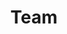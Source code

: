 ---
layout: profiles
permalink: /people/
title: Team
description: I am fortunate to work with exceptionally talented students and postdocs. 
nav: true
nav_order: 4
body_class: team-page
text: 
  
profiles:
  - align: left
    image: team/yanlin-qu.png
    content: none
    image_circular: false
    name: Yanlin Qu
    department: Postdoctoral Fellow
    link: "https://quyanlin.github.io/"
  - align: left
    image: team/tiffany-cai.jpeg
    content: none
    image_circular: false
    name: Tiffany Cai
    department: Statistics
    link: "https://tc2718.github.io/"
  - align: left
    image: team/ethan-che.jpeg
    content: none
    image_circular: false
    name: Ethan Che
    department: Decision, Risk, and Operations
    link: "https://ethche.github.io/"
  - align: left
    image: team/ari-boyarsky.png
    content: none
    image_circular: false
    name: Ari Boyarsky
    department: Decision, Risk, and Operations
    link: "https://www.ariboyarsky.com/"
  - align: left
    image: team/yuanzhe-ma.jpeg
    content: none
    image_circular: false
    name: Yuanzhe Ma
    department: Industrial Engineering and Operations Research
    link: https://yuanzhe-ma.com/
  - align: left
    image: team/daksh-mittal.png
    content: none
    image_circular: false
    name: Daksh Mittal
    department: Decision, Risk, and Operations
    link: "https://sites.google.com/view/dakshmittal/home"
  - align: left
    image: team/naimeng-ye.jpeg
    content: none
    image_circular: false
    name: Naimeng Ye
    department: Decision, Risk, and Operations
    link: "https://scholar.google.com/citations?user=eb3G6B0AAAAJ&hl=en"
  - align: left
    image: team/isaac-scheinfeld.jpeg
    content: none
    image_circular: false
    name: Isaac Scheinfeld
    department: Decision, Risk, and Operations
    link: "https://scholar.google.com/citations?user=V1K2TnwAAAAJ&hl=en"
  - align: left
    image: team/thomson-yen.jpeg
    content: none
    image_circular: false
    name: Thomson Yen
    department: Decision, Risk, and Operations
    link: "https://scholar.google.ca/citations?user=OK6RSVkAAAAJ&hl=en"

alumni_profiles:
  - align: left
    image: team/kelly-zhang.png
    content: none
    image_circular: false
    name: Kelly Zhang
    department: Imperial College London
    link: https://kellywzhang.github.io/
  - align: left
    image: team/yibo-zeng.jpeg
    content: none
    image_circular: false
    name: Yibo Zeng
    department: Virtual Reality Labs, Meta
    link: https://scholar.google.com/citations?user=4bIBeOgAAAAJ&hl=en

phd_collaborator_profiles:
  - name: Jiashuo Liu
    department: Computer Science, Tsinghua University
    link: https://ljsthu.github.io/
  - name: Tom Zollo
    department: Computer Science, Columbia University
    link: https://www.thomaszollo.com/

ug_profiles:
  - name: Jimmy Wang
    department: Computer Science, Columbia University
  - name: Leon Ang Li
    department: Computer Science, Columbia University\
    link: https://scholar.google.com/citations?user=oyFNxyUAAAAJ&hl=en
  - name: Tony Haozhe Chen
    department: Computer Science, Columbia University
    link: https://tonychen.xyz/
  - name: Andrew Siah
    department: Physics, Columbia University
    link: https://andrewsiah.com/about/
  - name: Shunri Zheng
    department: Statistics, Columbia University
  - name: Elise Han
    department: Computer Science, Columbia University

---